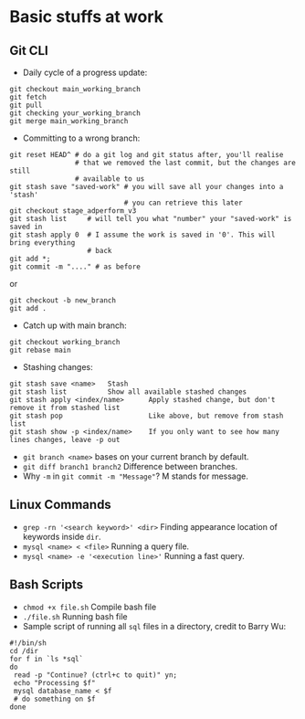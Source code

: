 # Basic stuffs at work

## Git CLI
* Daily cycle of a progress update:
```
git checkout main_working_branch
git fetch
git pull
git checking your_working_branch
git merge main_working_branch
```

* Committing to a wrong branch:
```
git reset HEAD^ # do a git log and git status after, you'll realise
                # that we removed the last commit, but the changes are still
                # available to us
git stash save "saved-work" # you will save all your changes into a 'stash'
                            # you can retrieve this later
git checkout stage_adperform_v3
git stash list     # will tell you what "number" your "saved-work" is saved in
git stash apply 0  # I assume the work is saved in '0'. This will bring everything
                   # back
git add *;
git commit -m "...." # as before
```
or
```
git checkout -b new_branch
git add .
```
* Catch up with main branch:
```
git checkout working_branch
git rebase main
```
* Stashing changes:
```
git stash save <name>   Stash
git stash list          Show all available stashed changes
git stash apply <index/name>      Apply stashed change, but don't remove it from stashed list
git stash pop                     Like above, but remove from stash list
git stash show -p <index/name>    If you only want to see how many lines changes, leave -p out
```
* `git branch <name>` bases on your current branch by default.
* `git diff branch1 branch2` Difference between branches.
* Why `-m` in `git commit -m "Message"`? M stands for message.

## Linux Commands

* `grep -rn '<search keyword>' <dir>` Finding appearance location of keywords inside `dir`.
* `mysql <name> < <file>` Running a query file.
* `mysql <name> -e '<execution line>'` Running a fast query.

## Bash Scripts
* `chmod +x file.sh` Compile bash file
* `./file.sh` Running bash file
* Sample script of running all `sql` files in a directory, credit to Barry Wu:
```
#!/bin/sh
cd /dir
for f in `ls *sql`
do
 read -p "Continue? (ctrl+c to quit)" yn;
 echo "Processing $f"
 mysql database_name < $f
 # do something on $f
done
```
